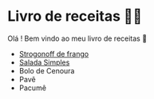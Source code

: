 # Livro de receitas :man_cook:

Olá ! Bem vindo ao meu livro de receitas :wave:

-   [Strogonoff de frango](https://github.com/Perkles/livro-receitas/blob/master/receitas/strogonoff.md)
-   [Salada Simples](https://github.com/Perkles/livro-receitas/blob/master/receitas/salada.md)
-   Bolo de Cenoura
-   Pavê
-   Pacumê
